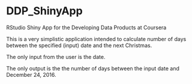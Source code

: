 # DDP_ShinyApp
RStudio Shiny App for the Developing Data Products  at Coursera

This is a very simplistic application intended to calculate number of days between the specified (input) date and the next Christmas.

The only input from the user is the date.

The only output is the the number of days between the input date and December 24, 2016.
